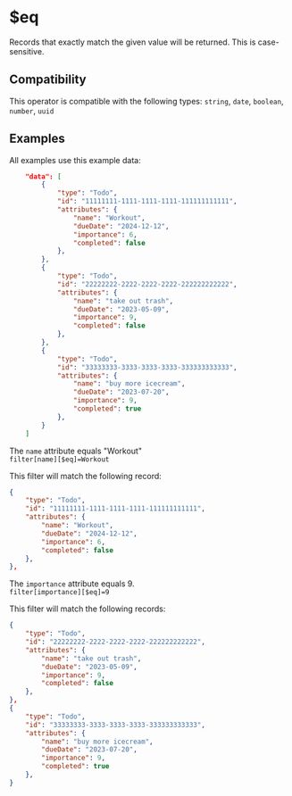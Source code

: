 # $eq

Records that exactly match the given value will be returned. This is case-sensitive.

## Compatibility

This operator is compatible with the following types:
`string`, `date`, `boolean`, `number`, `uuid`

## Examples

All examples use this example data:

```json
    "data": [
        {
            "type": "Todo",
            "id": "11111111-1111-1111-1111-111111111111",
            "attributes": {
                "name": "Workout",
                "dueDate": "2024-12-12",
                "importance": 6,
                "completed": false
            },
        },
        {
            "type": "Todo",
            "id": "22222222-2222-2222-2222-222222222222",
            "attributes": {
                "name": "take out trash",
                "dueDate": "2023-05-09",
                "importance": 9,
                "completed": false
            },
        },
        {
            "type": "Todo",
            "id": "33333333-3333-3333-3333-333333333333",
            "attributes": {
                "name": "buy more icecream",
                "dueDate": "2023-07-20",
                "importance": 9,
                "completed": true
            },
        }
    ]
```

The `name` attribute equals "Workout"<br>
`filter[name][$eq]=Workout`<br>

This filter will match the following record:<br>

```json
{
    "type": "Todo",
    "id": "11111111-1111-1111-1111-111111111111",
    "attributes": {
        "name": "Workout",
        "dueDate": "2024-12-12",
        "importance": 6,
        "completed": false
    },
},
```

The `importance` attribute equals 9.<br>
`filter[importance][$eq]=9`<br>

This filter will match the following records:<br>

```json
{
    "type": "Todo",
    "id": "22222222-2222-2222-2222-222222222222",
    "attributes": {
        "name": "take out trash",
        "dueDate": "2023-05-09",
        "importance": 9,
        "completed": false
    },
},
{
    "type": "Todo",
    "id": "33333333-3333-3333-3333-333333333333",
    "attributes": {
        "name": "buy more icecream",
        "dueDate": "2023-07-20",
        "importance": 9,
        "completed": true
    },
}
```
